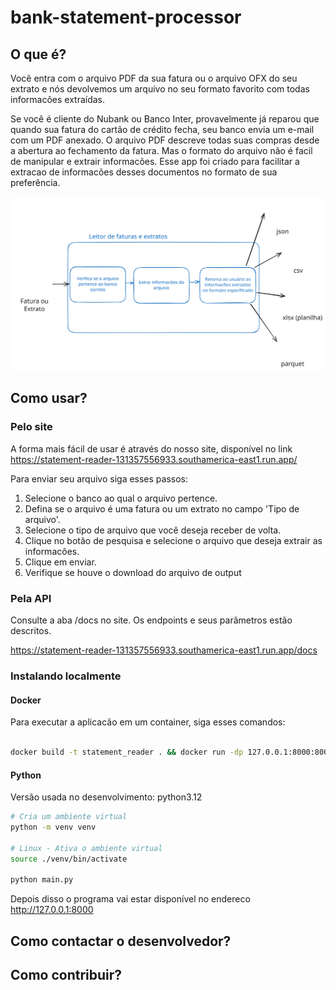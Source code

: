 # bank-statement-processor


## O que é?

Você entra com o arquivo PDF da sua fatura ou o arquivo OFX do seu extrato e nós devolvemos um arquivo no seu formato favorito com todas informacões extraídas.

Se você é cliente do Nubank ou Banco Inter, provavelmente já reparou que quando sua fatura do cartão de crédito fecha, seu banco envia um e-mail com um PDF anexado. O arquivo PDF descreve todas suas compras desde a abertura ao fechamento da fatura. Mas o formato do arquivo não é facil de manipular e extrair informacões. Esse app foi criado para facilitar a extracao de informacões desses documentos no formato de sua preferência.

![Arquitetura](/docs/imgs/parse-statement.svg "Desenho da arquitetura")

## Como usar?

### Pelo site

A forma mais fácil de usar é através do nosso site, disponível no link https://statement-reader-131357556933.southamerica-east1.run.app/

Para enviar seu arquivo siga esses passos:

1. Selecione o banco ao qual o arquivo pertence.
2. Defina se o arquivo é uma fatura ou um extrato no campo 'Tipo de arquivo'.
3. Selecione o tipo de arquivo que você deseja receber de volta.
4. Clique no botão de pesquisa e selecione o arquivo que deseja extrair as informacões.
5. Clique em enviar.  
6. Verifique se houve o download do arquivo de output

### Pela API

Consulte a aba /docs no site. Os endpoints e seus parâmetros estão descritos.

https://statement-reader-131357556933.southamerica-east1.run.app/docs   

### Instalando localmente

#### Docker

Para executar a aplicacão em um container, siga esses comandos:

```bash

docker build -t statement_reader . && docker run -dp 127.0.0.1:8000:8000 statement_reader
```

#### Python

Versão usada no desenvolvimento: python3.12

```bash
# Cria um ambiente virtual
python -m venv venv

# Linux - Ativa o ambiente virtual
source ./venv/bin/activate

python main.py

```

Depois disso o programa vai estar disponível no endereco http://127.0.0.1:8000 

## Como contactar o desenvolvedor?


## Como contribuir?